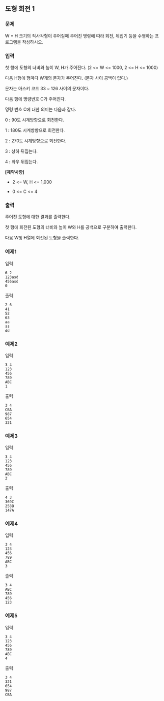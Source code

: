 ## 도형 회전 1

### 문제


W * H 크기의 직사각형이 주어질때 주어진 명령에 따라 회전, 뒤집기 등을 수행하는 프로그램을 작성하시오.


### 입력
첫 행에 도형의 너비와 높이 W, H가 주어진다. (2 <= W <= 1000, 2 <= H <= 1000​)

다음 H행에 행마다 W개의 문자가 주어진다. (문자 사이 공백이 없다.)

문자는 아스키 코드 33 ~ 126 사이의 문자이다.

 

다음 행에 명령번호 C가 주어진다.

 

명령 번호 C에 대한 의미는 다음과 같다.

0 : 90도 시계방항으로 회전한다.

1 : 180도 시계방향으로 회전한다.

2 : 270도 시계방향으로 회전한다.

3 : 상하 뒤집는다.

4 : 좌우 뒤집는다.

 

**[제약사항]**

* 2 <= W, H <= 1,000​​

* 0 <= C <= 4


### 출력
주어진 도형에 대한 결과를 출력한다.

첫 행에 회전된 도형의 너비와 높이 W와 H를 공백으로 구분하여 출력한다.

다음 W행 H열에 회전된 도형을 출력한다.


### 예제1
입력
```
6 2 
123asd 
456asd 
0
```

출력
```
2 6 
41 
52 
63 
aa 
ss 
dd
```

### 예제2
입력
```
3 4 
123 
456 
789 
ABC 
1
```

출력
```
3 4 
CBA 
987 
654 
321
```

### 예제3
입력
```
3 4 
123 
456 
789 
ABC 
2
```
출력
```
4 3 
369C 
258B 
147A
```

### 예제4
입력
```
3 4 
123 
456 
789 
ABC 
3
```

출력
```
3 4 
ABC 
789 
456 
123
```

### 예제5
입력
```
3 4 
123 
456 
789 
ABC 
4
```

출력
```
3 4 
321 
654 
987 
CBA
```